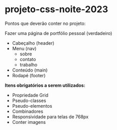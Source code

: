 # projeto-css-noite-2023

Pontos que deverão conter no projeto:

Fazer uma página de portfólio pessoal (verdadeiro)
- Cabeçalho (header)
- Menu (nav)
  - sobre
  - contato
  - trabalho
- Conteúdo (main)
- Rodapé (footer)


****Itens obrigatórios a serem utilizados:****
- Propriedade Grid
- Pseudo-classes
- Pseudo-elementos
- Combinadores
- Responsividade para telas de 768px
- Conter imagens
